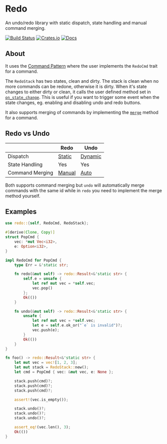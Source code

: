 # Redo
An undo/redo library with static dispatch, state handling and manual command merging.

[![Build Status](https://travis-ci.org/evenorog/redo.svg?branch=master)](https://travis-ci.org/evenorog/redo)
[![Crates.io](https://img.shields.io/crates/v/redo.svg)](https://crates.io/crates/redo)
[![Docs](https://docs.rs/redo/badge.svg)](https://docs.rs/redo)

## About
It uses the [Command Pattern] where the user implements the `RedoCmd` trait for a command.

The `RedoStack` has two states, clean and dirty. The stack is clean when no more commands can
be redone, otherwise it is dirty. When it's state changes to either dirty or clean, it calls
the user defined method set in [`on_state_change`]. This is useful if you want to trigger some
event when the state changes, eg. enabling and disabling undo and redo buttons.

It also supports merging of commands by implementing the [`merge`][manual] method for a command.

## Redo vs Undo
|                 | Redo             | Undo            |
|-----------------|------------------|-----------------|
| Dispatch        | [Static]         | [Dynamic]       |
| State Handling  | Yes              | Yes             |
| Command Merging | [Manual][manual] | [Auto][auto]    |

Both supports command merging but `undo` will automatically merge commands with the same id
while in `redo` you need to implement the merge method yourself.

## Examples
```rust
use redo::{self, RedoCmd, RedoStack};

#[derive(Clone, Copy)]
struct PopCmd {
    vec: *mut Vec<i32>,
    e: Option<i32>,
}

impl RedoCmd for PopCmd {
    type Err = &'static str;

    fn redo(&mut self) -> redo::Result<&'static str> {
        self.e = unsafe {
            let ref mut vec = *self.vec;
            vec.pop()
        };
        Ok(())
    }

    fn undo(&mut self) -> redo::Result<&'static str> {
        unsafe {
            let ref mut vec = *self.vec;
            let e = self.e.ok_or("`e` is invalid")?;
            vec.push(e);
        }
        Ok(())
    }
}

fn foo() -> redo::Result<&'static str> {
    let mut vec = vec![1, 2, 3];
    let mut stack = RedoStack::new();
    let cmd = PopCmd { vec: &mut vec, e: None };

    stack.push(cmd)?;
    stack.push(cmd)?;
    stack.push(cmd)?;

    assert!(vec.is_empty());

    stack.undo()?;
    stack.undo()?;
    stack.undo()?;

    assert_eq!(vec.len(), 3);
    Ok(())
}
```

[Command Pattern]: https://en.wikipedia.org/wiki/Command_pattern
[`on_state_change`]: struct.RedoStack.html#method.on_state_change
[auto]: https://docs.rs/undo/0.8.1/undo/trait.UndoCmd.html#method.id
[manual]: trait.RedoCmd.html#method.merge
[Static]: https://doc.rust-lang.org/stable/book/trait-objects.html#static-dispatch
[Dynamic]: https://doc.rust-lang.org/stable/book/trait-objects.html#dynamic-dispatch
[`undo`]: https://crates.io/crates/undo
